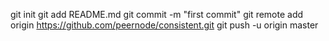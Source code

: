 git init
git add README.md
git commit -m "first commit"
git remote add origin https://github.com/peernode/consistent.git
git push -u origin master